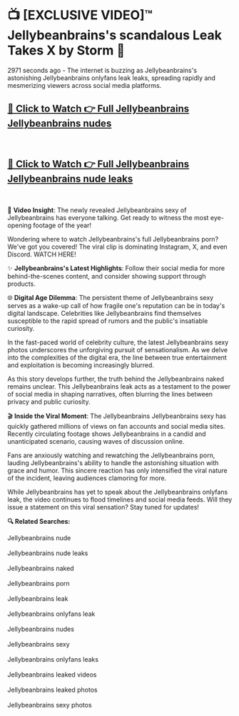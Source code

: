 # 📺 [EXCLUSIVE VIDEO]™ Jellybeanbrains's scandalous Leak Takes X by Storm 🚀

2971 seconds ago - The internet is buzzing as Jellybeanbrains's astonishing Jellybeanbrains onlyfans leak leaks, spreading rapidly and mesmerizing viewers across social media platforms.

<h2><a href="https://github-6l9.pages.dev/link1">🔗 Click to Watch 👉 Full Jellybeanbrains Jellybeanbrains nudes</a></h2><br>
<h2><a href="https://github-6l9.pages.dev/link2">🔗 Click to Watch 👉 Full Jellybeanbrains Jellybeanbrains nude leaks</a></h2><br>

🎥 **Video Insight**: The newly revealed Jellybeanbrains sexy of Jellybeanbrains has everyone talking. Get ready to witness the most eye-opening footage of the year!

Wondering where to watch Jellybeanbrains's full Jellybeanbrains porn? We've got you covered! The viral clip is dominating Instagram, X, and even Discord. WATCH HERE!

✨ **Jellybeanbrains's Latest Highlights**: Follow their social media for more behind-the-scenes content, and consider showing support through products.

🌐 **Digital Age Dilemma**: The persistent theme of Jellybeanbrains sexy serves as a wake-up call of how fragile one's reputation can be in today's digital landscape. Celebrities like Jellybeanbrains find themselves susceptible to the rapid spread of rumors and the public's insatiable curiosity.

In the fast-paced world of celebrity culture, the latest Jellybeanbrains sexy photos underscores the unforgiving pursuit of sensationalism. As we delve into the complexities of the digital era, the line between true entertainment and exploitation is becoming increasingly blurred.

As this story develops further, the truth behind the Jellybeanbrains naked remains unclear. This Jellybeanbrains leak acts as a testament to the power of social media in shaping narratives, often blurring the lines between privacy and public curiosity.

🎬 **Inside the Viral Moment**: The Jellybeanbrains Jellybeanbrains sexy has quickly gathered millions of views on fan accounts and social media sites. Recently circulating footage shows Jellybeanbrains in a candid and unanticipated scenario, causing waves of discussion online.

Fans are anxiously watching and rewatching the Jellybeanbrains porn, lauding Jellybeanbrains's ability to handle the astonishing situation with grace and humor. This sincere reaction has only intensified the viral nature of the incident, leaving audiences clamoring for more.

While Jellybeanbrains has yet to speak about the Jellybeanbrains onlyfans leak, the video continues to flood timelines and social media feeds. Will they issue a statement on this viral sensation? Stay tuned for updates!

<strong>🔍 Related Searches:</strong>

Jellybeanbrains nude
<br><br>
Jellybeanbrains nude leaks
<br><br>
Jellybeanbrains naked
<br><br>
Jellybeanbrains porn
<br><br>
Jellybeanbrains leak
<br><br>
Jellybeanbrains onlyfans leak
<br><br>
Jellybeanbrains nudes
<br><br>
Jellybeanbrains sexy
<br><br>
Jellybeanbrains onlyfans leaks
<br><br>
Jellybeanbrains leaked videos
<br><br>
Jellybeanbrains leaked photos
<br><br>
Jellybeanbrains sexy photos
<br><br>

